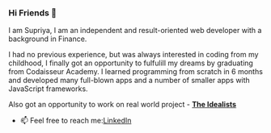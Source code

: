 ### Hi Friends 👋

I am Supriya, I am an independent and result-oriented web developer with a background in Finance.

I had no previous experience, but was always interested in coding from my childhood, I finally got an opportunity to fulfulill my dreams by graduating  from Codaisseur Academy. 
I learned programming from scratch in 6 months and developed many full-blown apps and a number of smaller apps with JavaScript frameworks. 

Also got an opportunity to work on real world project - [**The Idealists**](https://github.com/dashakrolik/Idealists-client)

- 📫 Feel free to reach me:[LinkedIn](https://www.linkedin.com/in/supriya-shekar88/)


<!--
**SupriyaShekar123/SupriyaShekar123** is a ✨ _special_ ✨ repository because its `README.md` (this file) appears on your GitHub profile.

-->


